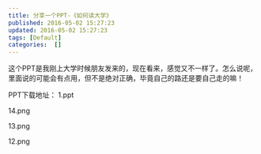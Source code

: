 ```yaml
---
title: 分享一个PPT-《如何读大学》
published: 2016-05-02 15:27:23
updated: 2016-05-02 15:27:23
tags: [Default]
categories:  []
---
```

这个PPT是我刚上大学时候朋友发来的，现在看来，感觉又不一样了。怎么说呢，里面说的可能会有点用，但不是绝对正确，毕竟自己的路还是要自己走的嘛！

PPT下载地址： 1.ppt

14.png

13.png

12.png